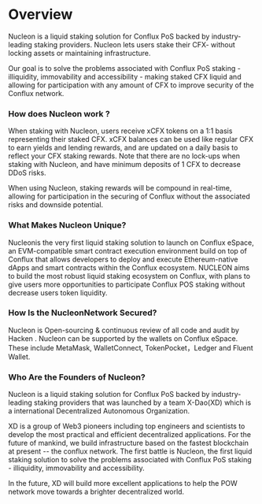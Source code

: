 # Overview

Nucleon is a liquid staking solution for Conflux PoS backed by industry-leading staking providers. Nucleon lets users stake their CFX- without locking assets or maintaining infrastructure.

Our goal is to solve the problems associated with Conflux PoS staking - illiquidity, immovability and accessibility - making staked CFX liquid and allowing for participation with any amount of CFX to improve security of the Conflux network.

### How does Nucleon work ?

When staking with Nucleon, users receive xCFX tokens on a 1:1 basis representing their staked CFX. xCFX balances can be used like regular CFX to earn yields and lending rewards, and are updated on a daily basis to reflect your CFX staking rewards. Note that there are no lock-ups when staking with Nucleon, and have minimum deposits of 1 CFX to decrease DDoS risks.

When using Nucleon, staking rewards will be compound  in real-time, allowing for participation in the securing of Conflux without the associated risks and downside potential.

### What Makes Nucleon Unique?

Nucleonis the very first liquid staking solution to launch on Conflux eSpace, an EVM-compatible smart contract execution environment build on top of Conflux that allows developers to deploy and execute Ethereum-native dApps and smart contracts within the Conflux ecosystem. NUCLEON aims to build the most robust liquid staking ecosystem on Conflux, with plans to give users more opportunities to participate Conflux POS staking without decrease users token liquidity.

### How Is the NucleonNetwork Secured? <a href="#how-is-the-nucleon-network-secured" id="how-is-the-nucleon-network-secured"></a>

Nucleon is Open-sourcing & continuous review of all code and audit by Hacken . Nucleon can be supported by the wallets on Conflux eSpace. These include MetaMask, WalletConnect, TokenPocket，Ledger and Fluent Wallet.

### Who Are the Founders of Nucleon? <a href="#who-are-the-founders-of-nucleon" id="who-are-the-founders-of-nucleon"></a>

Nucleon is a liquid staking solution for Conflux PoS backed by industry-leading staking providers that was launched by a team X-Dao(XD) which is a international Decentralized Autonomous Organization.

XD is  a group of Web3 pioneers including top engineers and scientists to develop the most practical and efficient decentralized applications. For the future of mankind, we build infrastructure based on the fastest blockchain at present -- the conflux network. The first battle is Nucleon, the first liquid staking solution to solve the problems associated with Conflux PoS staking - illiquidity, immovability and accessibility.

In the future, XD will build more excellent applications to help the POW network move towards a brighter decentralized world.
